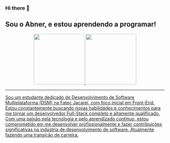 ### Hi there 👋
## Sou o Abner, e estou aprendendo a programar!

<div align="center">
   <a href="https://github.com/abnercosta97">
   <img height="160em" src="https://github-readme-stats.vercel.app/api?username=abnercosta97&theme=dark&show_icons=true&hide_border=true&count_private=true"/>
   <img height="160em" src="https://github-readme-stats.vercel.app/api/top-langs/?username=abnercosta97&theme=dark&show_icons=true&hide_border=true&layout=compact"/>
</div>

---
   
Sou um estudante dedicado de Desenvolvimento de Software Multiplataforma (DSM) na Fatec Jacareí, com foco inicial em Front-End. Estou constantemente buscando novas habilidades e conhecimentos para me tornar um desenvolvedor Full-Stack completo e altamente qualificado. Com uma paixão pela tecnologia e pelo aprendizado contínuo, estou comprometido em me desenvolver profissionalmente e fazer contribuições significativas na indústria de desenvolvimento de software. Atualmente fazendo uma transição de carreira.
